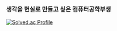 ### 생각을 현실로 만들고 싶은 컴퓨터공학부생

[![Solved.ac Profile](http://mazassumnida.wtf/api/v2/generate_badge?boj=nanahifan)](https://solved.ac/nanahifan/)

<!--
**devmiru/devmiru** is a ✨ _special_ ✨ repository because its `README.md` (this file) appears on your GitHub profile.

Here are some ideas to get you started:

- 🔭 I’m currently working on ...
- 🌱 I’m currently learning ...
- 👯 I’m looking to collaborate on ...
- 🤔 I’m looking for help with ...
- 💬 Ask me about ...
- 📫 How to reach me: ...
- 😄 Pronouns: ...
- ⚡ Fun fact: ...
-->
